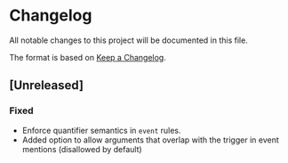 # Changelog

All notable changes to this project will be documented in this file.

The format is based on [Keep a Changelog](https://keepachangelog.com/en/1.0.0/).

## [Unreleased]
### Fixed
- Enforce quantifier semantics in `event` rules.
- Added option to allow arguments that overlap with the trigger in event mentions (disallowed by default)
